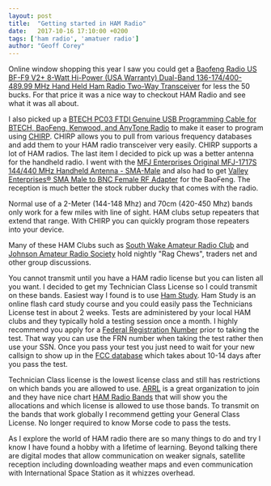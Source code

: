 ```yaml
---
layout: post
title:  "Getting started in HAM Radio"
date:   2017-10-16 17:10:00 +0200
tags: ['ham radio', 'amatuer radio']
author: "Geoff Corey"
---
```


Online window shopping this year I saw you could get a
[Baofeng Radio US BF-F9 V2+ 8-Watt Hi-Power (USA Warranty) Dual-Band 136-174/400-489.99 MHz Hand Held Ham Radio Two-Way Transceiver](https://www.amazon.com/gp/product/B00PTJ43FU/ref=as_li_tl?ie=UTF8&camp=1789&creative=9325&creativeASIN=B00PTJ43FU&linkCode=as2&tag=geoffcorey-20&linkId=3102d098507d9e62b143e88f1902affa)
for less the 50 bucks.  For that price it was a nice way to checkout HAM Radio
and see what it was all about.

I also picked up a
[BTECH PC03 FTDI Genuine USB Programming Cable for BTECH, BaoFeng, Kenwood, and AnyTone Radio](https://www.amazon.com/gp/product/B00HUB0ONK/ref=as_li_tl?ie=UTF8&camp=1789&creative=9325&creativeASIN=B00HUB0ONK&linkCode=as2&tag=geoffcorey-20&linkId=db9fa17254574c18ea0a811b9383b824)
to make it easer to program using
[CHIRP](http://chirp.danplanet.com/projects/chirp/wiki/Home).
CHIRP allows you to pull from various frequency databases and add them to your
HAM radio transceiver very easily.  CHIRP supports a lot of HAM radios.   The
last item I decided to pick up was a better antenna for the handheld radio. I
went with the [MFJ Enterprises Original MFJ-1717S 144/440 MHz Handheld Antenna - SMA-Male](https://www.amazon.com/gp/product/B013RI0WHC/ref=as_li_tl?ie=UTF8&camp=1789&creative=9325&creativeASIN=B013RI0WHC&linkCode=as2&tag=geoffcorey-20&linkId=35029db4eaa433624ce2266f19f35bcc>)
and also had to get [Valley Enterprises® SMA Male to BNC Female RF Adapter](https://www.amazon.com/gp/product/B00ATEMITS/ref=as_li_tl?ie=UTF8&camp=1789&creative=9325&creativeASIN=B00ATEMITS&linkCode=as2&tag=geoffcorey-20&linkId=06723c471a991d8d26b07983d9efa90c)
for the BaoFeng.   The reception is much better the stock rubber ducky that
comes with the radio.

Normal use of a 2-Meter (144-148 Mhz) and 70cm (420-450 Mhz) bands only work for a
few miles with line of sight.  HAM clubs setup repeaters that extend that range.
With CHIRP you can quickly program those repeaters into your device.

Many of these HAM Clubs such as [South Wake Amateur Radio Club](http://www.southwakearc.com/)
and [Johnson Amateur Radio Society](http://jars.net/) hold nightly "Rag Chews",
traders net and other group discussions.

You cannot transmit until you have a HAM radio license but you can listen all
you want.   I decided to get my Technician Class License so I could transmit on these
bands.  Easiest way I found is to use [Ham Study](https://hamstudy.org/).  Ham
Study is an online flash card study course and you could easily pass the
Technicians License test in about 2 weeks.    Tests are administered by your
local HAM clubs and they typically hold a testing session once a month.  I
highly recommend you apply for a [Federal Registration
Number](http://wireless.fcc.gov/uls/index.htm?job=online_systems) prior to
taking the test.   That way you can use the FRN number when taking the test
rather then use your SSN.  Once you pass your test you just need to wait for
your new callsign to show up in the
[FCC database](http://wireless2.fcc.gov/UlsApp/UlsSearch/searchLicense.jsp)
which takes about 10-14 days after you pass the test.

Technician Class license is the lowest license class and still has restrictions
on which bands you are allowed to use.  [ARRL](https://arrl.org) is a great
organization to join and they have nice chart [HAM Radio
Bands](http://www.arrl.org/images/view//Charts/Band_Chart_Image_for_ARRL_Web.jpg)
that will show you the allocations and which license is allowed to use those
bands.   To transmit on the bands that work globally I recommend getting your
General Class License.  No longer required to know Morse code to pass the tests.

As I explore the world of HAM radio there are so many things to do and try I
know I have found a hobby with a lifetime of learning.   Beyond talking there
are digital modes that allow communication on weaker signals, satellite
reception including downloading weather maps and even communication with
International Space Station as it whizzes overhead.
